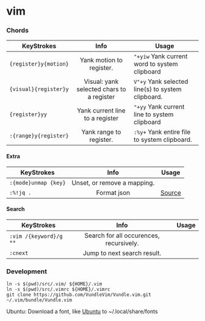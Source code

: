 # vim

### Chords

| KeyStrokes                    | Info                                      | Usage                                             |
| -------------------------     |:-----------------------------------------:|---------------------------------------------------|
| `{register}y{motion}`         | Yank motion to register.                  | `"+yiw` Yank current word to system clipboard     |
| `{visual}{register}y`         | Visual: yank selected chars to a register | `V"+y` Yank selected line(s) to system clipboard. |
| `{register}yy`                | Yank current line to a register           | `"+yy` Yank current line to system clipboard      |
| `:{range}y{register}`         | Yank range to register.                   | `:%y+` Yank entire file to system clipboard.      |

#### Extra
| KeyStrokes                    | Info                                      | Usage                                             |
| -------------------------     |:-----------------------------------------:|---------------------------------------------------|
| `:{mode}unmap {key}`          | Unset, or remove a mapping.               |                                                   |
| `:%!jq .`                     | Format json                               | [Source](https://vi.stackexchange.com/a/19950/12339) | 

#### Search
| KeyStrokes                    | Info                                      | Usage                                             |
| -------------------------     |:-----------------------------------------:|---------------------------------------------------|
| `:vim /{keyword}/g **`        | Search for all occurences, recursively.   |                                                   |
| `:cnext`                      | Jump to next search result.               |                                                   | 


### Development
```
ln -s $(pwd)/src/.vim/ ${HOME}/.vim
ln -s $(pwd)/src/.vimrc ${HOME}/.vimrc
git clone https://github.com/VundleVim/Vundle.vim.git ~/.vim/bundle/Vundle.vim
```
Ubuntu: Download a font, like [Ubuntu](https://github.com/ryanoasis/nerd-fonts/blob/master/patched-fonts/Ubuntu/Medium/complete/Ubuntu%20Medium%20Nerd%20Font%20Complete.ttf) to ~/.local/share/fonts 
